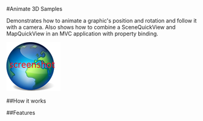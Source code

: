 #Animate 3D Samples

Demonstrates how to animate a graphic's position and rotation and follow it with a camera. Also shows how to combine a SceneQuickView and MapQuickView in an MVC application with property binding.

![](screenshot.png)

##How it works

##Features

